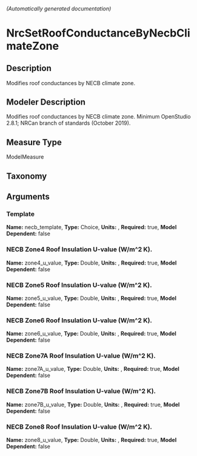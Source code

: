 

###### (Automatically generated documentation)

# NrcSetRoofConductanceByNecbClimateZone

## Description
Modifies roof conductances by NECB climate zone.

## Modeler Description
Modifies roof conductances by NECB climate zone. Minimum OpenStudio 2.8.1; NRCan branch of standards (October 2019).

## Measure Type
ModelMeasure

## Taxonomy


## Arguments


### Template

**Name:** necb_template,
**Type:** Choice,
**Units:** ,
**Required:** true,
**Model Dependent:** false

### NECB Zone4 Roof Insulation U-value (W/m^2 K).

**Name:** zone4_u_value,
**Type:** Double,
**Units:** ,
**Required:** true,
**Model Dependent:** false

### NECB Zone5 Roof Insulation U-value (W/m^2 K).

**Name:** zone5_u_value,
**Type:** Double,
**Units:** ,
**Required:** true,
**Model Dependent:** false

### NECB Zone6 Roof Insulation U-value (W/m^2 K).

**Name:** zone6_u_value,
**Type:** Double,
**Units:** ,
**Required:** true,
**Model Dependent:** false

### NECB Zone7A Roof Insulation U-value (W/m^2 K).

**Name:** zone7A_u_value,
**Type:** Double,
**Units:** ,
**Required:** true,
**Model Dependent:** false

### NECB Zone7B Roof Insulation U-value (W/m^2 K).

**Name:** zone7B_u_value,
**Type:** Double,
**Units:** ,
**Required:** true,
**Model Dependent:** false

### NECB Zone8 Roof Insulation U-value (W/m^2 K).

**Name:** zone8_u_value,
**Type:** Double,
**Units:** ,
**Required:** true,
**Model Dependent:** false




